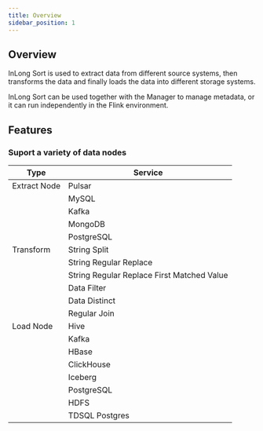```yaml
---
title: Overview
sidebar_position: 1
---
```


## Overview
InLong Sort is used to extract data from different source systems, then transforms the data and finally loads the data into different storage systems.

InLong Sort can be used together with the Manager to manage metadata, or it can run independently in the Flink environment.

## Features
### Suport a variety of data nodes

| Type         | Service                                    |
|--------------|--------------------------------------------|
| Extract Node | Pulsar                                     | 
|              | MySQL                                      | 
|              | Kafka                                      | 
|              | MongoDB                                    | 
|              | PostgreSQL                                 | 
| Transform    | String Split                               | 
|              | String Regular Replace                     | 
|              | String Regular Replace First Matched Value | 
|              | Data Filter                                |
|              | Data Distinct                              | 
|              | Regular Join                               | 
| Load Node    | Hive                                       | 
|              | Kafka                                      | 
|              | HBase                                      | 
|              | ClickHouse                                 | 
|              | Iceberg                                    | 
|              | PostgreSQL                                 | 
|              | HDFS                                       | 
|              | TDSQL Postgres                             | 